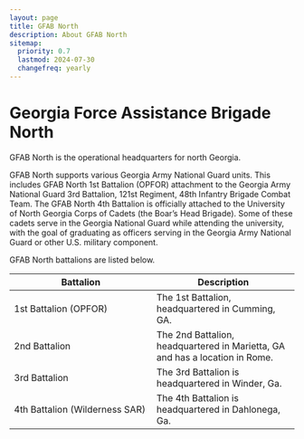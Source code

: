 ```yaml
---
layout: page
title: GFAB North
description: About GFAB North
sitemap:
  priority: 0.7
  lastmod: 2024-07-30
  changefreq: yearly
---
```

<!-- <span class="image center"><img src="{{ "/images/1bde-creat.png" | absolute_url }}" alt="" /></span> -->

# Georgia Force Assistance Brigade North 

GFAB North is the operational headquarters for north Georgia. 

GFAB North supports various Georgia Army National Guard units. This includes GFAB North 1st Battalion (OPFOR) attachment to the Georgia Army National Guard  3rd Battalion, 121st Regiment, 48th Infantry Brigade Combat Team. The GFAB North 4th Battalion is officially attached to the University of North Georgia Corps of Cadets (the Boar’s Head Brigade). Some of these cadets serve in the Georgia National Guard while attending the university, with the goal of graduating as officers serving in the Georgia Army National Guard or other U.S. military component.

GFAB North battalions are listed below.

<table style="width: 100%;">
    <thead>
        <tr>
            <th style="width: 50%;">Battalion</th>
            <th style="width: 50%;">Description</th>
        </tr>
    </thead>
    <tbody>
        <tr>
            <td>1st Battalion (OPFOR)</td>
            <td>The 1st Battalion, headquartered in Cumming, GA.</td>
        </tr>
        <tr>
            <td>2nd Battalion</td>
            <td>The 2nd Battalion, headquartered in Marietta, GA and has a location in Rome.</td>
        </tr>
        <tr>
            <td>3rd Battalion</td>
            <td>The 3rd Battalion is headquartered in Winder, Ga.</td>
        </tr>
        <tr>
            <td>4th Battalion (Wilderness SAR)</td>
            <td>The 4th Battalion is headquartered in Dahlonega, Ga.</td>
        </tr>
    </tbody>
</table>